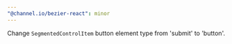 ```yaml
---
"@channel.io/bezier-react": minor
---
```


Change `SegmentedControlItem` button element type from 'submit' to 'button'.
